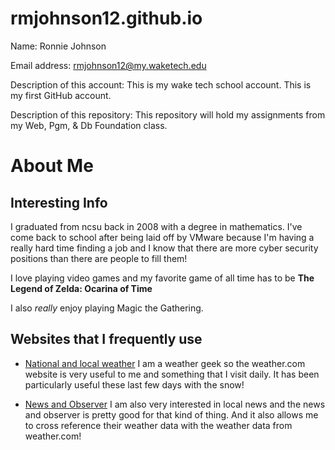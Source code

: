 # rmjohnson12.github.io
Name: Ronnie Johnson  

Email address: rmjohnson12@my.waketech.edu  

Description of this account: This is my wake tech school account. This is my first GitHub account.  

Description of this repository: This repository will hold my assignments from my Web, Pgm, & Db Foundation class.

# About Me


## Interesting Info

I graduated from ncsu back in 2008 with a degree in mathematics. I've come back to school after being laid off by VMware because I'm having a really hard time finding a job and I know that there are more cyber security positions than there are people to fill them!

I love playing video games and my favorite game of all time has to be **The Legend of Zelda: Ocarina of Time**

I also _really_ enjoy playing Magic the Gathering.


## Websites that I frequently use

* [National and local weather](weather.com)
I am a weather geek so the weather.com website is very useful to me and something that I visit daily. It has been particularly useful these last few days with the snow!

* [News and Observer](https://www.newsobserver.com)
I am also very interested in local news and the news and observer is pretty good for that kind of thing. And it also allows me to cross reference their weather data with the weather data from weather.com!
